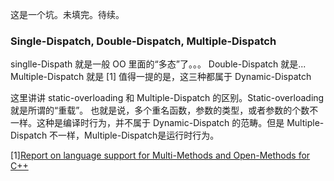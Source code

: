 这是一个坑。未填完。待续。


### Single-Dispatch, Double-Dispatch, Multiple-Dispatch
singlle-Dispath 就是一般 OO 里面的“多态”了。。。
Double-Dispatch 就是...
Multiple-Dispatch 就是 [1]
值得一提的是，这三种都属于 Dynamic-Dispatch

这里讲讲 static-overloading 和 Multiple-Dispatch 的区别。Static-overloading 就是所谓的“重载”。
也就是说，多个重名函数，参数的类型，或者参数的个数不一样。这种是编译时行为，并不属于 Dynamic-Dispatch
的范畴。但是 Multiple-Dispatch 不一样，Multiple-Dispatch是运行时行为。

[1][Report on language support for Multi-Methods and Open-Methods for C++](http://www.open-std.org/jtc1/sc22/wg21/docs/papers/2007/n2216.pdf)
